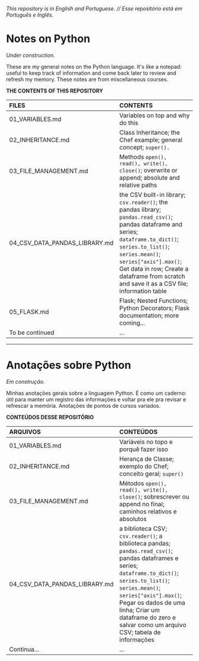 _This repository is in English and Portuguese. // Esse repositório está em Português e Inglês._

# Notes on Python

*Under construction.*

These are my general notes on the Python language. It's like a notepad: useful to keep track of information and come back later to review and refresh my memory. These notes are from miscellaneous courses.

**THE CONTENTS OF THIS REPOSITORY**

| FILES                         | CONTENTS                                                                                                                                                                                                                                                                                                                  |
|:------------------------------|:--------------------------------------------------------------------------------------------------------------------------------------------------------------------------------------------------------------------------------------------------------------------------------------------------------------------------|
| 01_VARIABLES.md               | Variables on top and why do this                                                                                                                                                                                                                                                                                          |
| 02_INHERITANCE.md             | Class Inheritance; the Chef example; general concept; ```super().```                                                                                                                                                                                                                                                      |
| 03_FILE_MANAGEMENT.md         | Methods ```open(), read(), write(), close()```; overwrite or append; absolute and relative paths                                                                                                                                                                                                                          |
| 04_CSV_DATA_PANDAS_LIBRARY.md | the CSV built-in library; ```csv.reader()```; the pandas library; ```pandas.read_csv()```; pandas dataframe and series; ```dataframe.to_dict()```; ```series.to_list()```; ```series.mean()```; ```series["axis"].max()```; Get data in row; Create a dataframe from scratch and save it as a CSV file; information table |
| 05_FLASK.md                   | Flask; Nested Functions; Python Decorators; Flask documentation; more coming...                                                                                                                                                                                                                                           |
| To be continued               | ...                                                                                                                                                                                                                                                                                                                       |

---

# Anotações sobre Python

*Em construção.*

Minhas anotações gerais sobre a linguagem Python. É como um caderno: útil para manter um registro das informações e voltar pra ele pra revisar e refrescar a memória. Anotações de pontos de cursos variados.

**CONTEÚDOS DESSE REPOSITÓRIO**

| ARQUIVOS                      | CONTEÚDOS                                                                                                                                                                                                                                                                                                                       |
|:------------------------------|:--------------------------------------------------------------------------------------------------------------------------------------------------------------------------------------------------------------------------------------------------------------------------------------------------------------------------------|
| 01_VARIABLES.md               | Variáveis no topo e porquê fazer isso                                                                                                                                                                                                                                                                                           |
| 02_INHERITANCE.md             | Herança de Classe; exemplo do Chef; conceito geral; ```super()```                                                                                                                                                                                                                                                               |
| 03_FILE_MANAGEMENT.md         | Métodos ```open(), read(), write(), close()```; sobrescrever ou append no final; caminhos relativos e absolutos                                                                                                                                                                                                                 |
| 04_CSV_DATA_PANDAS_LIBRARY.md | a biblioteca CSV; ```csv.reader()```; a biblioteca pandas; ```pandas.read_csv()```; pandas dataframes e series; ```dataframe.to_dict()```; ```series.to_list()```; ```series.mean()```; ```series["axis"].max()```; Pegar os dados de uma linha; Criar um dataframe do zero e salvar como um arquivo CSV; tabela de informações |
| Continua...                   | ...                                                                                                                                                                                                                                                                                                                             |

